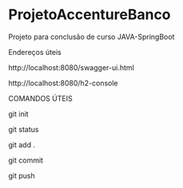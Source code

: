 # ProjetoAccentureBanco
Projeto para conclusão de curso JAVA-SpringBoot

Endereços úteis

http://localhost:8080/swagger-ui.html

http://localhost:8080/h2-console


COMANDOS ÚTEIS

git init

git status

git add .

git commit

git push

